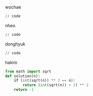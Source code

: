 wochae
```py
// code
```
nheo
```py
// code
```
donghyuk
```py
// code
```
hakim
```py
from math import sqrt
def solution(n):
    if (int(sqrt(n)) ** 2 == n):
        return (int(sqrt(n)) + 1) ** 2
    return -1
```
